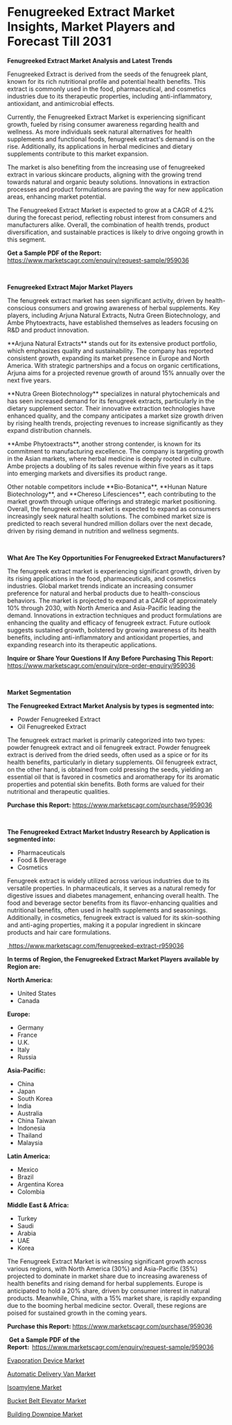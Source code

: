 <p><h1>Fenugreeked Extract Market Insights, Market Players and Forecast Till 2031</h1></p><p><strong>Fenugreeked Extract Market Analysis and Latest Trends</strong></p>
<p><p>Fenugreeked Extract is derived from the seeds of the fenugreek plant, known for its rich nutritional profile and potential health benefits. This extract is commonly used in the food, pharmaceutical, and cosmetics industries due to its therapeutic properties, including anti-inflammatory, antioxidant, and antimicrobial effects. </p><p>Currently, the Fenugreeked Extract Market is experiencing significant growth, fueled by rising consumer awareness regarding health and wellness. As more individuals seek natural alternatives for health supplements and functional foods, fenugreek extract's demand is on the rise. Additionally, its applications in herbal medicines and dietary supplements contribute to this market expansion.</p><p>The market is also benefiting from the increasing use of fenugreeked extract in various skincare products, aligning with the growing trend towards natural and organic beauty solutions. Innovations in extraction processes and product formulations are paving the way for new application areas, enhancing market potential.</p><p>The Fenugreeked Extract Market is expected to grow at a CAGR of 4.2% during the forecast period, reflecting robust interest from consumers and manufacturers alike. Overall, the combination of health trends, product diversification, and sustainable practices is likely to drive ongoing growth in this segment.</p></p>
<p><strong>Get a Sample PDF of the Report:&nbsp;</strong> <a href="https://www.marketscagr.com/enquiry/request-sample/959036">https://www.marketscagr.com/enquiry/request-sample/959036</a></p>
<p>&nbsp;</p>
<p><strong>Fenugreeked Extract Major Market Players</strong></p>
<p><p>The fenugreek extract market has seen significant activity, driven by health-conscious consumers and growing awareness of herbal supplements. Key players, including Arjuna Natural Extracts, Nutra Green Biotechnology, and Ambe Phytoextracts, have established themselves as leaders focusing on R&D and product innovation.</p><p>**Arjuna Natural Extracts** stands out for its extensive product portfolio, which emphasizes quality and sustainability. The company has reported consistent growth, expanding its market presence in Europe and North America. With strategic partnerships and a focus on organic certifications, Arjuna aims for a projected revenue growth of around 15% annually over the next five years.</p><p>**Nutra Green Biotechnology** specializes in natural phytochemicals and has seen increased demand for its fenugreek extracts, particularly in the dietary supplement sector. Their innovative extraction technologies have enhanced quality, and the company anticipates a market size growth driven by rising health trends, projecting revenues to increase significantly as they expand distribution channels.</p><p>**Ambe Phytoextracts**, another strong contender, is known for its commitment to manufacturing excellence. The company is targeting growth in the Asian markets, where herbal medicine is deeply rooted in culture. Ambe projects a doubling of its sales revenue within five years as it taps into emerging markets and diversifies its product range.</p><p>Other notable competitors include **Bio-Botanica**, **Hunan Nature Biotechnology**, and **Chereso Lifesciences**, each contributing to the market growth through unique offerings and strategic market positioning. Overall, the fenugreek extract market is expected to expand as consumers increasingly seek natural health solutions. The combined market size is predicted to reach several hundred million dollars over the next decade, driven by rising demand in nutrition and wellness segments.</p></p>
<p>&nbsp;</p>
<p><strong>What Are The Key Opportunities For Fenugreeked Extract Manufacturers?</strong></p>
<p><p>The fenugreek extract market is experiencing significant growth, driven by its rising applications in the food, pharmaceuticals, and cosmetics industries. Global market trends indicate an increasing consumer preference for natural and herbal products due to health-conscious behaviors. The market is projected to expand at a CAGR of approximately 10% through 2030, with North America and Asia-Pacific leading the demand. Innovations in extraction techniques and product formulations are enhancing the quality and efficacy of fenugreek extract. Future outlook suggests sustained growth, bolstered by growing awareness of its health benefits, including anti-inflammatory and antioxidant properties, and expanding research into its therapeutic applications.</p></p>
<p><strong>Inquire or Share Your Questions If Any Before Purchasing This Report:</strong> <a href="https://www.marketscagr.com/enquiry/pre-order-enquiry/959036">https://www.marketscagr.com/enquiry/pre-order-enquiry/959036</a></p>
<p>&nbsp;</p>
<p><strong>Market Segmentation</strong></p>
<p><strong>The Fenugreeked Extract Market Analysis by types is segmented into:</strong></p>
<p><ul><li>Powder Fenugreeked Extract</li><li>Oil Fenugreeked Extract</li></ul></p>
<p><p>The fenugreek extract market is primarily categorized into two types: powder fenugreek extract and oil fenugreek extract. Powder fenugreek extract is derived from the dried seeds, often used as a spice or for its health benefits, particularly in dietary supplements. Oil fenugreek extract, on the other hand, is obtained from cold pressing the seeds, yielding an essential oil that is favored in cosmetics and aromatherapy for its aromatic properties and potential skin benefits. Both forms are valued for their nutritional and therapeutic qualities.</p></p>
<p><strong>Purchase this Report:&nbsp;</strong><a href="https://www.marketscagr.com/purchase/959036">https://www.marketscagr.com/purchase/959036</a></p>
<p>&nbsp;</p>
<p><strong>The Fenugreeked Extract Market Industry Research by Application is segmented into:</strong></p>
<p><ul><li>Pharmaceuticals</li><li>Food & Beverage</li><li>Cosmetics</li></ul></p>
<p><p>Fenugreek extract is widely utilized across various industries due to its versatile properties. In pharmaceuticals, it serves as a natural remedy for digestive issues and diabetes management, enhancing overall health. The food and beverage sector benefits from its flavor-enhancing qualities and nutritional benefits, often used in health supplements and seasonings. Additionally, in cosmetics, fenugreek extract is valued for its skin-soothing and anti-aging properties, making it a popular ingredient in skincare products and hair care formulations.</p></p>
<p><a href="https://www.marketscagr.com/fenugreeked-extract-r959036">&nbsp;https://www.marketscagr.com/fenugreeked-extract-r959036</a></p>
<p><strong>In terms of Region, the Fenugreeked Extract Market Players available by Region are:</strong></p>
<p>
    <p> <strong> North America: </strong>
        <ul>
            <li>United States</li>
            <li>Canada</li>
        </ul>
        </p> 
    <p> <strong> Europe: </strong>
        <ul>
            <li>Germany</li>
            <li>France</li>
            <li>U.K.</li>
            <li>Italy</li>
            <li>Russia</li>
        </ul>
        </p> 
    <p> <strong> Asia-Pacific: </strong>
        <ul>
            <li>China</li>
            <li>Japan</li>
            <li>South Korea</li>
            <li>India</li>
            <li>Australia</li>
            <li>China Taiwan</li>
            <li>Indonesia</li>
            <li>Thailand</li>
            <li>Malaysia</li>
        </ul>
        </p> 
    <p> <strong> Latin America: </strong>
        <ul>
            <li>Mexico</li>
            <li>Brazil</li>
            <li>Argentina Korea</li>
            <li>Colombia</li>
        </ul>
        </p> 
    <p> <strong> Middle East & Africa: </strong>
        <ul>
            <li>Turkey</li>
            <li>Saudi</li>
            <li>Arabia</li>
            <li>UAE</li>
            <li>Korea</li>
        </ul>
    </p>
    </p>
<p><p>The Fenugreek Extract Market is witnessing significant growth across various regions, with North America (30%) and Asia-Pacific (35%) projected to dominate in market share due to increasing awareness of health benefits and rising demand for herbal supplements. Europe is anticipated to hold a 20% share, driven by consumer interest in natural products. Meanwhile, China, with a 15% market share, is rapidly expanding due to the booming herbal medicine sector. Overall, these regions are poised for sustained growth in the coming years.</p></p>
<p><strong>Purchase this Report: </strong><a href="https://www.marketscagr.com/purchase/959036">https://www.marketscagr.com/purchase/959036</a></p>
<p>&nbsp;<strong>Get a Sample PDF of the Report:&nbsp;&nbsp;</strong><a href="https://www.marketscagr.com/enquiry/request-sample/959036">https://www.marketscagr.com/enquiry/request-sample/959036</a></p>
<p><strong></strong></p>
<p><p><a href="https://medium.com/@lauryframi644/the-growth-of-the-evaporation-device-market-has-been-significant-driven-by-various-critical-48bdb4c60e15">Evaporation Device Market</a></p><p><a href="https://medium.com/@janiartemva3/the-automatic-delivery-van-market-has-experienced-impressive-growth-in-recent-years-expanding-b2a026c269db">Automatic Delivery Van Market</a></p><p><a href="https://issuu.com/reportprime-2/docs/isoamylene-market-size-2030.pptx_d6feab3cae1c16">Isoamylene Market</a></p><p><a href="https://www.linkedin.com/pulse/bucket-belt-elevator-market-size-growth-trends-statistics-klvme?trackingId=xtamdAXdQ4q6i%2BPJq4ictg%3D%3D">Bucket Belt Elevator Market</a></p><p><a href="https://www.linkedin.com/pulse/building-downpipe-market-research-report-exploring-size-revenue-dbdpe?trackingId=05dEs6QuTp6g6bVcl72chA%3D%3D">Building Downpipe Market</a></p></p>